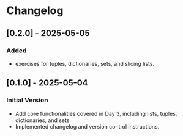 # Changelog

## [0.2.0] - 2025-05-05

### Added

- exercises for tuples, dictionaries, sets, and slicing lists.

## [0.1.0] - 2025-05-04

### Initial Version

- Add core functionalities covered in Day 3, including lists, tuples, dictionaries, and sets.
- Implemented changelog and version control instructions.

